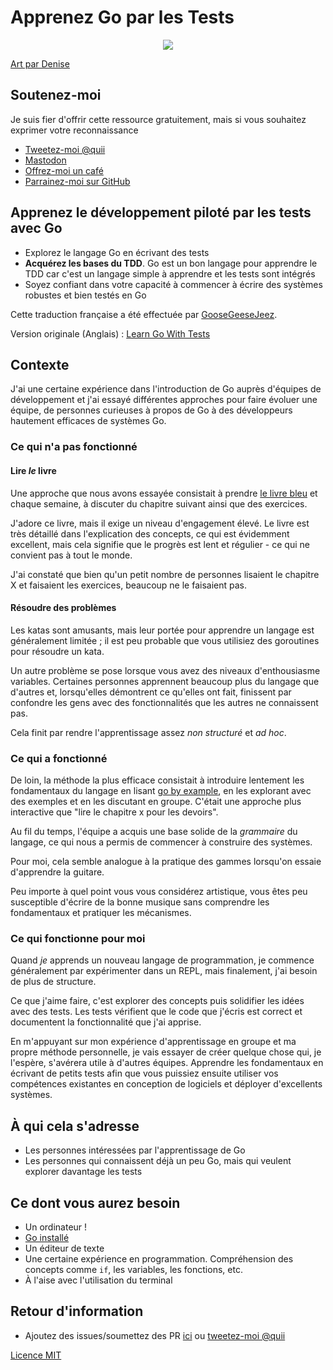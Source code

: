 # Apprenez Go par les Tests

<div style="text-align: center">
  <img src="red-green-blue-gophers-smaller.png" />
</div>

[Art par Denise](https://twitter.com/deniseyu21)

## Soutenez-moi

Je suis fier d'offrir cette ressource gratuitement, mais si vous souhaitez exprimer votre reconnaissance

- [Tweetez-moi @quii](https://twitter.com/quii)
- <a rel="me" href="https://mastodon.cloud/@quii">Mastodon</a>
- [Offrez-moi un café](https://www.buymeacoffee.com/quii)
- [Parrainez-moi sur GitHub](https://github.com/sponsors/quii)

## Apprenez le développement piloté par les tests avec Go

* Explorez le langage Go en écrivant des tests
* **Acquérez les bases du TDD**. Go est un bon langage pour apprendre le TDD car c'est un langage simple à apprendre et les tests sont intégrés
* Soyez confiant dans votre capacité à commencer à écrire des systèmes robustes et bien testés en Go

Cette traduction française a été effectuée par [GooseGeeseJeez](https://github.com/GooseGeeseJeez). 

Version originale (Anglais) : [Learn Go With Tests](https://github.com/quii/learn-go-with-tests)


## Contexte

J'ai une certaine expérience dans l'introduction de Go auprès d'équipes de développement et j'ai essayé différentes approches pour faire évoluer une équipe, de personnes curieuses à propos de Go à des développeurs hautement efficaces de systèmes Go.

### Ce qui n'a pas fonctionné

#### Lire _le_ livre

Une approche que nous avons essayée consistait à prendre [le livre bleu](https://www.amazon.co.uk/Programming-Language-Addison-Wesley-Professional-Computing/dp/0134190440) et chaque semaine, à discuter du chapitre suivant ainsi que des exercices.

J'adore ce livre, mais il exige un niveau d'engagement élevé. Le livre est très détaillé dans l'explication des concepts, ce qui est évidemment excellent, mais cela signifie que le progrès est lent et régulier - ce qui ne convient pas à tout le monde.

J'ai constaté que bien qu'un petit nombre de personnes lisaient le chapitre X et faisaient les exercices, beaucoup ne le faisaient pas.

#### Résoudre des problèmes

Les katas sont amusants, mais leur portée pour apprendre un langage est généralement limitée ; il est peu probable que vous utilisiez des goroutines pour résoudre un kata.

Un autre problème se pose lorsque vous avez des niveaux d'enthousiasme variables. Certaines personnes apprennent beaucoup plus du langage que d'autres et, lorsqu'elles démontrent ce qu'elles ont fait, finissent par confondre les gens avec des fonctionnalités que les autres ne connaissent pas.

Cela finit par rendre l'apprentissage assez _non structuré_ et _ad hoc_.

### Ce qui a fonctionné

De loin, la méthode la plus efficace consistait à introduire lentement les fondamentaux du langage en lisant [go by example](https://gobyexample.com/), en les explorant avec des exemples et en les discutant en groupe. C'était une approche plus interactive que "lire le chapitre x pour les devoirs".

Au fil du temps, l'équipe a acquis une base solide de la _grammaire_ du langage, ce qui nous a permis de commencer à construire des systèmes.

Pour moi, cela semble analogue à la pratique des gammes lorsqu'on essaie d'apprendre la guitare.

Peu importe à quel point vous vous considérez artistique, vous êtes peu susceptible d'écrire de la bonne musique sans comprendre les fondamentaux et pratiquer les mécanismes.

### Ce qui fonctionne pour moi

Quand _je_ apprends un nouveau langage de programmation, je commence généralement par expérimenter dans un REPL, mais finalement, j'ai besoin de plus de structure.

Ce que j'aime faire, c'est explorer des concepts puis solidifier les idées avec des tests. Les tests vérifient que le code que j'écris est correct et documentent la fonctionnalité que j'ai apprise.

En m'appuyant sur mon expérience d'apprentissage en groupe et ma propre méthode personnelle, je vais essayer de créer quelque chose qui, je l'espère, s'avérera utile à d'autres équipes. Apprendre les fondamentaux en écrivant de petits tests afin que vous puissiez ensuite utiliser vos compétences existantes en conception de logiciels et déployer d'excellents systèmes.

## À qui cela s'adresse

* Les personnes intéressées par l'apprentissage de Go
* Les personnes qui connaissent déjà un peu Go, mais qui veulent explorer davantage les tests

## Ce dont vous aurez besoin

* Un ordinateur !
* [Go installé](https://golang.org/)
* Un éditeur de texte
* Une certaine expérience en programmation. Compréhension des concepts comme `if`, les variables, les fonctions, etc.
* À l'aise avec l'utilisation du terminal

## Retour d'information

* Ajoutez des issues/soumettez des PR [ici](https://github.com/quii/learn-go-with-tests) ou [tweetez-moi @quii](https://twitter.com/quii)

[Licence MIT](https://github.com/quii/learn-go-with-tests/blob/main/LICENSE.md)
